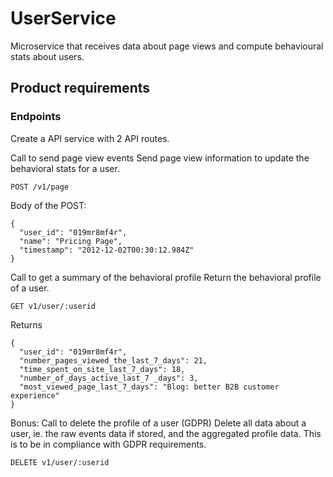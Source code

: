 # UserService
Microservice that receives data about page views and compute behavioural stats about users.



## Product requirements

### Endpoints

Create a API service with 2 API routes.

Call to send page view events
Send page view information to update the behavioral stats for a user.

`POST /v1/page`

Body of the POST:
```
{
  "user_id": "019mr8mf4r",
  "name": "Pricing Page",
  "timestamp": "2012-12-02T00:30:12.984Z"
}
```

Call to get a summary of the behavioral profile
Return the behavioral profile of a user.

`GET v1/user/:userid`

Returns
```
{
  "user_id": "019mr8mf4r",
  "number_pages_viewed_the_last_7_days": 21,
  "time_spent_on_site_last_7_days": 18,
  "number_of_days_active_last_7 _days": 3,
  "most_viewed_page_last_7_days": "Blog: better B2B customer experience"
}
```

Bonus: Call to delete the profile of a user (GDPR)
Delete all data about a user, ie. the raw events data if stored, and the aggregated profile data. This is to be in compliance with GDPR requirements.

`DELETE v1/user/:userid`

